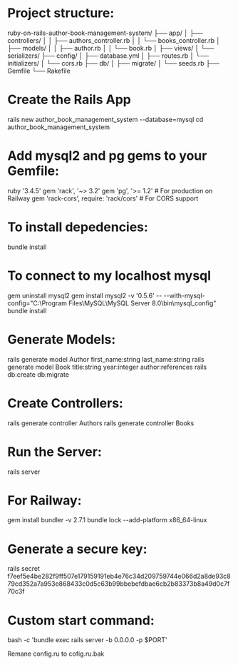 # Project structure:
ruby-on-rails-author-book-management-system/
├── app/
│   ├── controllers/
│   │   ├── authors_controller.rb
│   │   └── books_controller.rb
│   ├── models/
│   │   ├── author.rb
│   │   └── book.rb
│   ├── views/
│   └── serializers/
├── config/
│   ├── database.yml
│   ├── routes.rb
│   └── initializers/
│       └── cors.rb
├── db/
│   ├── migrate/
│   └── seeds.rb
├── Gemfile
└── Rakefile

# Create the Rails App
rails new author_book_management_system --database=mysql
cd author_book_management_system

# Add mysql2 and pg gems to your Gemfile:
ruby '3.4.5'
gem 'rack', '~> 3.2'
gem 'pg', '>= 1.2'  # For production on Railway
gem 'rack-cors', require: 'rack/cors'  # For CORS support


# To install depedencies:
bundle install

# To connect to my localhost mysql
gem uninstall mysql2
gem install mysql2 -v '0.5.6' -- --with-mysql-config="C:\Program Files\MySQL\MySQL Server 8.0\bin\mysql_config"
bundle install

# Generate Models:
rails generate model Author first_name:string last_name:string
rails generate model Book title:string year:integer author:references
rails db:create db:migrate

# Create Controllers:
rails generate controller Authors
rails generate controller Books

# Run the Server:
rails server

# For Railway:
gem install bundler -v 2.7.1
bundle lock --add-platform x86_64-linux

# Generate a secure key:
rails secret
f7eef5e4be282f9ff507e179159191eb4e76c34d209759744e066d2a8de93c879cd352a7a953e868433c0d5c63b99bbebefdbae6cb2b83373b8a49d0c7f70c3f

# Custom start command:
bash -c 'bundle exec rails server -b 0.0.0.0 -p $PORT'

Remane config.ru to cofig.ru.bak


